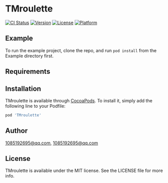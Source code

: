 # TMroulette

[![CI Status](https://img.shields.io/travis/1085192695@qq.com/TMroulette.svg?style=flat)](https://travis-ci.org/1085192695@qq.com/TMroulette)
[![Version](https://img.shields.io/cocoapods/v/TMroulette.svg?style=flat)](https://cocoapods.org/pods/TMroulette)
[![License](https://img.shields.io/cocoapods/l/TMroulette.svg?style=flat)](https://cocoapods.org/pods/TMroulette)
[![Platform](https://img.shields.io/cocoapods/p/TMroulette.svg?style=flat)](https://cocoapods.org/pods/TMroulette)

## Example

To run the example project, clone the repo, and run `pod install` from the Example directory first.

## Requirements

## Installation

TMroulette is available through [CocoaPods](https://cocoapods.org). To install
it, simply add the following line to your Podfile:

```ruby
pod 'TMroulette'
```

## Author

1085192695@qq.com, 1085192695@qq.com

## License

TMroulette is available under the MIT license. See the LICENSE file for more info.
